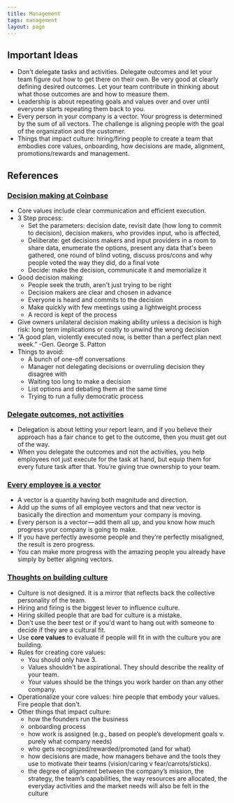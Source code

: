 ```yaml
---
title: Management
tags: management
layout: page
---
```


## Important Ideas

- Don't delegate tasks and activities. Delegate outcomes and let your team figure out how to get there on their own. Be very good at clearly defining desired outcomes. Let your team contribute in thinking about what those outcomes are and how to measure them.
- Leadership is about repeating goals and values over and over until everyone starts repeating them back to you.
- Every person in your company is a vector. Your progress is determined by the sum of all vectors. The challenge is aligning people with the goal of the organization and the customer.
- Things that impact culture: hiring/firing people to create a team that embodies core values, onboarding, how decisions are made, alignment, promotions/rewards and management.

## References

### [Decision making at Coinbase](https://medium.com/@barmstrong/how-we-make-decisions-at-coinbase-cd6c630322e9)

- Core values include clear communication and efficient execution.
- 3 Step process:
  - Set the parameters: decision date, revisit date (how long to commit to decision), decision makers, who provides input, who is affected,
  - Deliberate: get decisions makers and input providers in a room to share data, enumerate the options, present any data that's been gathered, one round of blind voting, discuss pros/cons and why people voted the way they did, do a final vote
  - Decide: make the decision, communicate it and memorialize it
- Good decision making:
  - People seek the truth, aren't just trying to be right
  - Decision makers are clear and chosen in advance
  - Everyone is heard and commits to the decision
  - Make quickly with few meetings using a lightweight process
  - A record is kept of the process
- Give owners unilateral decision making ability unless a decision is high risk: long term implications or costly to unwind the wrong decision
- “A good plan, violently executed now, is better than a perfect plan next week.” -Gen. George S. Patton
- Things to avoid:
  - A bunch of one-off conversations
  - Manager not delegating decisions or overruling decision they disagree with
  - Waiting too long to make a decision
  - List options and debating them at the same time
  - Trying to run a fully democratic process

### [Delegate outcomes, not activities](https://blog.knowyourcompany.com/delegate-outcomes-not-activities-3aa922c1f55e)

- Delegation is about letting your report learn, and if you believe their approach has a fair chance to get to the outcome, then you must get out of the way.
- When you delegate the outcomes and not the activities, you help employees not just execute for the task at hand, but equip them for every future task after that. You’re giving true ownership to your team.

### [Every employee is a vector](https://thinkgrowth.org/what-elon-musk-taught-me-about-growing-a-business-c2c173f5bff3)

- A vector is a quantity having both magnitude and direction.
- Add up the sums of all employee vectors and that new vector is basically the direction and momentum your company is moving.
- Every person is a vector — add them all up, and you know how much progress your company is going to make.
- If you have perfectly awesome people and they’re perfectly misaligned, the result is zero progress.
- You can make more progress with the amazing people you already have simply by better aligning vectors.

### [Thoughts on building culture](https://www.linkedin.com/pulse/how-build-great-startup-culture-fred-stevens-smith/)

- Culture is not designed. It is a mirror that reflects back the collective personality of the team.
- Hiring and firing is the biggest lever to influence culture.
- Hiring skilled people that are bad for culture is a mistake.
- Don't use the beer test or if you'd want to hang out with someone to decide if they are a cultural fit.
- Use **core values** to evaluate if people will fit in with the culture you are building.
- Rules for creating core values:
  - You should only have 3.
  - Values shouldn't be aspirational. They should describe the reality of your team.
  - Your values should be the things you work harder on than any other company.
- Operationalize your core values: hire people that embody your values. Fire people that don't.
- Other things that impact culture:
  - how the founders run the business
  - onboarding process
  - how work is assigned (e.g., based on people’s development goals v. purely what company needs)
  - who gets recognized/rewarded/promoted (and for what)
  - how decisions are made, how managers behave and the tools they use to motivate their teams (vision/caring v fear/carrots/sticks).
  - the degree of alignment between the company’s mission, the strategy, the team’s capabilities, the way resources are allocated, the everyday activities and the market needs will also be felt in the culture
